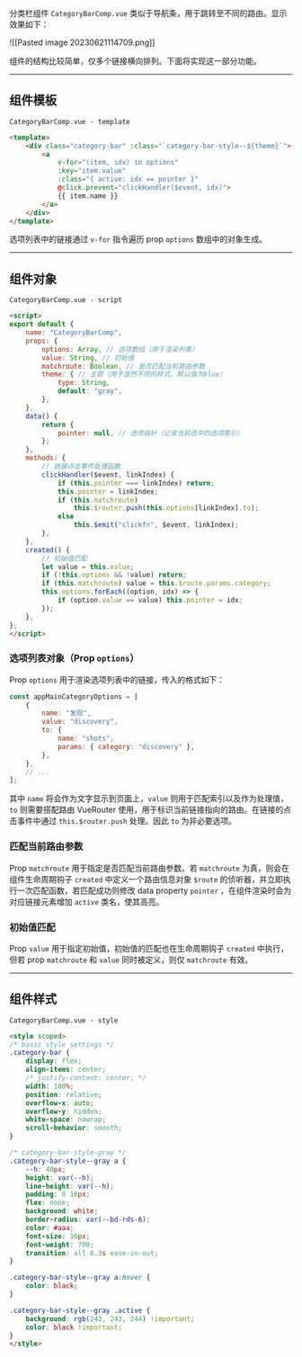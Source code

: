 分类栏组件 `CategoryBarComp.vue` 类似于导航条，用于跳转至不同的路由。显示效果如下：

![[Pasted image 20230621114709.png]]

组件的结构比较简单，仅多个链接横向排列。下面将实现这一部分功能。

---

## 组件模板

`CategoryBarComp.vue - template`
```html
<template>
    <div class="category-bar" :class="`category-bar-style--${theme}`">
        <a
            v-for="(item, idx) in options"
            :key="item.value"
            :class="{ active: idx == pointer }"
            @click.prevent="clickHandler($event, idx)">
            {{ item.name }}
        </a>
    </div>
</template>
```

选项列表中的链接通过 `v-for` 指令遍历 prop `options` 数组中的对象生成。

---

## 组件对象

`CategoryBarComp.vue - script`
```html
<script>
export default {
    name: "CategoryBarComp",
    props: {
        options: Array, // 选项数组（用于渲染列表）
        value: String, // 初始值
        matchroute: Boolean, // 是否匹配当前路由参数
        theme: { // 主题（用于显然不同的样式，默认值为blue）
            type: String,
            default: "gray",
        },
    },
    data() {
        return {
            pointer: null, // 选项指针（记录当前选中的选项索引）
        };
    },
    methods: {
	    // 链接点击事件处理函数
        clickHandler($event, linkIndex) {
            if (this.pointer === linkIndex) return;
            this.pointer = linkIndex;
            if (this.matchroute)
	            this.$router.push(this.options[linkIndex].to);
            else
	            this.$emit("clickfn", $event, linkIndex);
        },
    },
    created() {
	    // 初始值匹配
        let value = this.value;
        if (!this.options && !value) return;
        if (this.matchroute) value = this.$route.params.category;
        this.options.forEach((option, idx) => {
            if (option.value == value) this.pointer = idx;
        });
    },
};
</script>
```

### 选项列表对象（Prop `options`）

Prop `options` 用于渲染选项列表中的链接，传入的格式如下：

```js
const appMainCategoryOptions = [
    {
        name: "发现",
        value: "discovery",
        to: {
            name: "shots",
            params: { category: "discovery" },
        },
    },
	// ...
];
```

其中 `name` 将会作为文字显示到页面上，`value` 则用于匹配索引以及作为处理值，`to` 则需要搭配路由 VueRouter 使用，用于标识当前链接指向的路由。在链接的点击事件中通过 `this.$router.push` 处理。因此 `to` 为非必要选项。

### 匹配当前路由参数

Prop `matchroute` 用于指定是否匹配当前路由参数。若 `matchroute` 为真，则会在组件生命周期钩子 `created` 中定义一个路由信息对象 `$route` 的侦听器，并立即执行一次匹配函数，若匹配成功则修改 data property `pointer` ，在组件渲染时会为对应链接元素增加 `active` 类名，使其高亮。

### 初始值匹配

Prop `value` 用于指定初始值，初始值的匹配也在生命周期钩子 `created` 中执行，但若 prop `matchroute` 和 `value` 同时被定义，则仅 `matchroute` 有效。

---

## 组件样式

`CategoryBarComp.vue - style`
```html
<style scoped>
/* basic style settings */
.category-bar {
    display: flex;
    align-items: center;
    /* justify-content: center; */
    width: 100%;
    position: relative;
    overflow-x: auto;
    overflow-y: hidden;
    white-space: nowrap;
    scroll-behavior: smooth;
}

/* category-bar-style-gray */
.category-bar-style--gray a {
    --h: 40px;
    height: var(--h);
    line-height: var(--h);
    padding: 0 16px;
    flex: none;
    background: white;
    border-radius: var(--bd-rds-6);
    color: #aaa;
    font-size: 16px;
    font-weight: 700;
    transition: all 0.3s ease-in-out;
}

.category-bar-style--gray a:hover {
    color: black;
}

.category-bar-style--gray .active {
    background: rgb(243, 243, 244) !important;
    color: black !important;
}
</style>
```
